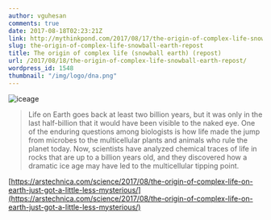 ```yaml
---
author: vguhesan
comments: true
date: 2017-08-18T02:23:21Z
link: http://mythinkpond.com/2017/08/17/the-origin-of-complex-life-snowball-earth-repost/
slug: the-origin-of-complex-life-snowball-earth-repost
title: The origin of complex life (snowball earth) (repost) 
url: /2017/08/18/the-origin-of-complex-life-snowball-earth-repost/
wordpress_id: 1548
thumbnail: "/img/logo/dna.png"
---
```


![iceage](/img/2017/08/iceage.jpg)


<blockquote>Life on Earth goes back at least two billion years, but it was only in the last half-billion that it would have been visible to the naked eye. One of the enduring questions among biologists is how life made the jump from microbes to the multicellular plants and animals who rule the planet today. Now, scientists have analyzed chemical traces of life in rocks that are up to a billion years old, and they discovered how a dramatic ice age may have led to the multicellular tipping point.</blockquote>


[https://arstechnica.com/science/2017/08/the-origin-of-complex-life-on-earth-just-got-a-little-less-mysterious/](https://arstechnica.com/science/2017/08/the-origin-of-complex-life-on-earth-just-got-a-little-less-mysterious/)
